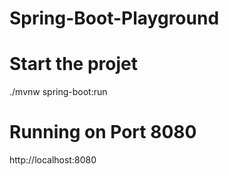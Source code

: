 # Spring-Boot-Playground

# Start the projet

./mvnw spring-boot:run

# Running on Port 8080

http://localhost:8080